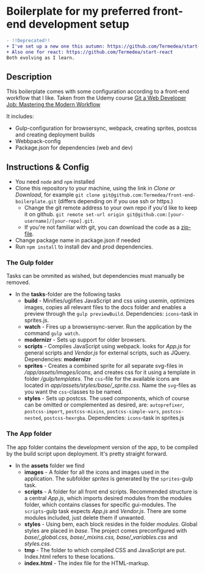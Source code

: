 # Boilerplate for my preferred front-end development setup

```diff
- !!Deprecated!! 
+ I've set up a new one this autumn: https://github.com/Termedea/start-js
+ Also one for react: https://github.com/Termedea/start-react
Both evolving as I learn.
```

## Description
This boilerplate comes with some configuration according to a front-end workflow that I like.
Taken from the Udemy course [Git a Web Developer Job: Mastering the Modern Workflow](https://www.udemy.com/git-a-web-developer-job-mastering-the-modern-workflow/learn/v4/overview)



It includes:
- Gulp-configuration for browsersync, webpack, creating sprites, postcss and creating deployment builds
- Webbpack-config
- Package.json for dependencies (web and dev)

## Instructions & Config
- You need `node` and `npm` installed
- Clone this repository to your machine, using the link in *Clone or Download*, for example `git clone git@github.com:Termedea/front-end-boilerplate.git` (differs depending on if you use ssh or https.)
	- Change the git remote address to your own repo if you'd like to keep it on github. `git remote set-url origin git@github.com:[your-username]/[your-repo].git`.
	- If you're not familiar with git, you can download the code as a [zip-file](https://github.com/Termedea/front-end-boilerplate/archive/master.zip).
- Change package name in package.json if needed
- Run `npm install` to install dev and prod dependencies.

### The Gulp folder
Tasks can be ommited as wished, but dependencies must manually be removed.
- In the **tasks**-folder are the following tasks
	- **build** - Minifies/uglifies JavaScript and css using usemin, optimizes images, copies all relevant files to the docs folder and enables a preview through the `gulp previewBuild`. Dependencies: `icons`-task in sprites.js.
	- **watch** - Fires up a browsersync-server. Run the application by the command `gulp watch`.
	- **modernizr** - Sets up support for older browsers.
	- **scripts** - Compiles JavaScript using webpack. looks for *App.js* for general scripts and *Vendor.js* for external scripts, such as JQuery. Dependencies: **modernizr**
	- **sprites** - Creates a combined sprite for all separate svg-files in */app/assets/images/icons*, and creates css for it using a template in folder */gulp/templates*. The `css`-file for the available icons are located in *app/assets/styles/base/_sprite.css*. Name the `svg`-files as you want the `css`-classes to be named.
	- **styles** - Sets up postcss. The used components, which of course can be omitted or complemented as desired, are: `autoprefixer`, `postcss-import`, `postcss-mixins`, `postcss-simple-vars`, `postcss-nested`, `postcss-hexrgba`. Dependencies: `icons`-task in sprites.js


### The App folder
The app folder contains the development version of the app, to be compiled by the build script upon deployment.
It's pretty straight forward.
- In the **assets** folder we find
	- **images** - A folder for all the icons and images used in the application. The subfolder *sprites* is generated by the `sprites`-gulp task.
	- **scripts** -  A folder for all front end scripts. Recommended structure is a central *App.js*, which imports desired modules from the modules folder, which contains classes for specific gui-modules. The `scripts`-gulp task expects *App.js* and *Vendor.js*. There are some modules included, just delete them if unwanted.
	- **styles** - Using bem, each block resides in the folder *modules*. Global styles are placed in *base*. The project comes preconfigured with *base/_global.css, base/_mixins.css, base/_variables.css* and *styles.css*.
	- **tmp** - The folder to which compiled CSS and JavaScript are put. Index.html refers to these locations.
	- **index.html** - The index file for the HTML-markup.
